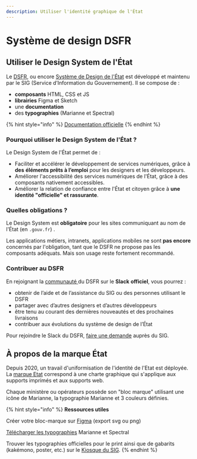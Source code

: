 ```yaml
---
description: Utiliser l'identité graphique de l'État
---
```


# Système de design DSFR

## Utiliser le Design System de l'État

Le [DSFR](https://www.systeme-de-design.gouv.fr/), ou encore [Système de Design de l'État](https://www.systeme-de-design.gouv.fr/) est développé et maintenu par le SIG (Service d’Information du Gouvernement). Il se compose de :

* **composants** HTML, CSS et JS
* **librairies** Figma et Sketch
* une **documentation**
* des **typographies** (Marianne et Spectral)

{% hint style="info" %}
[Documentation officielle](https://www.systeme-de-design.gouv.fr/)
{% endhint %}

### Pourquoi utiliser le Design System de l'État ?

Le Design System de l'État permet de :

* Faciliter et accélérer le développement de services numériques, grâce à **des** **éléments prêts à l’emploi** pour les designers et les développeurs.
* Améliorer l'accessibilité des services numériques de l'État, grâce à des composants nativement accessibles.
* Améliorer la relation de confiance entre l'État et citoyen grâce à **une identité "officielle" et rassurante**.

### Quelles obligations ?

Le Design System est **obligatoire** pour les sites communiquant au nom de l'État (en `.gouv.fr`) .

Les applications métiers, intranets, applications mobiles ne sont **pas encore** concernés par l'obligation, tant que le DSFR ne propose pas les composants adéquats. Mais son usage reste fortement recommandé.

### Contribuer au DSFR

En rejoignant la [communauté ](https://gouvfr.slack.com)du DSFR sur le **Slack** **officiel**, vous pourrez :

* obtenir de l’aide et de l’assistance du SIG ou des personnes utilisant le DSFR
* partager avec d’autres designers et d’autres développeurs
* être tenu au courant des dernières nouveautés et des prochaines livraisons
* contribuer aux évolutions du système de design de l’État

Pour rejoindre le Slack du DSFR, [faire une demande](https://gouvfr.atlassian.net/servicedesk/customer/portal/1/group/1/create/9) auprès du SIG.

## À propos de la marque État

Depuis 2020, un travail d'uniformisation de l'identité de l'Etat est déployée. La [marque Etat](https://www.gouvernement.fr/charte/charte-graphique-les-fondamentaux/le-bloc-marque) correspond à une charte graphique qui s'applique aux supports imprimés et aux supports web.

Chaque ministère ou opérateurs possède son "bloc marque" utilisant une icône de Marianne, la typographie Marianne et 3 couleurs définies.

{% hint style="info" %}
**Ressources utiles**

Créer votre bloc-marque sur [Figma](https://www.figma.com/file/bmvyxz0oPAu4pl4FZ9URNW/Charte-graphique-BetaGouv?node-id=8%3A310) (export svg ou png)

[Télécharger les typographies](https://gouvfr.atlassian.net/wiki/spaces/DB/pages/222331452/Designers#1.1.2---Obtenir-les-fichiers-de-typographies) Marianne et Spectral

Trouver les typographies officielles pour le print ainsi que de gabarits (kakémono, poster, etc.) sur le [Kiosque du SIG](https://www.kiosque-sig.gouv.fr/connexion).
{% endhint %}
